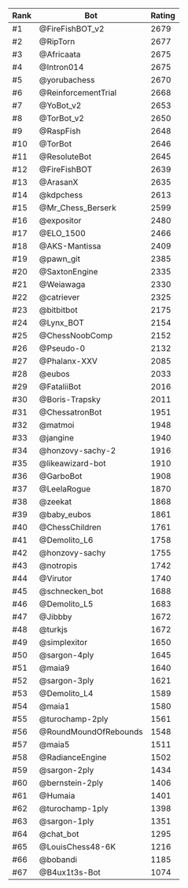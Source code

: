 Rank|Bot|Rating
---|---|---
#1|@FireFishBOT_v2|2679
#2|@RipTorn|2677
#3|@Africaata|2675
#4|@Intron014|2675
#5|@yorubachess|2670
#6|@ReinforcementTrial|2668
#7|@YoBot_v2|2653
#8|@TorBot_v2|2650
#9|@RaspFish|2648
#10|@TorBot|2646
#11|@ResoluteBot|2645
#12|@FireFishBOT|2639
#13|@ArasanX|2635
#14|@kdpchess|2613
#15|@Mr_Chess_Berserk|2599
#16|@expositor|2480
#17|@ELO_1500|2466
#18|@AKS-Mantissa|2409
#19|@pawn_git|2385
#20|@SaxtonEngine|2335
#21|@Weiawaga|2330
#22|@catriever|2325
#23|@bitbitbot|2175
#24|@Lynx_BOT|2154
#25|@ChessNoobComp|2152
#26|@Pseudo-0|2132
#27|@Phalanx-XXV|2085
#28|@eubos|2033
#29|@FataliiBot|2016
#30|@Boris-Trapsky|2011
#31|@ChessatronBot|1951
#32|@matmoi|1948
#33|@jangine|1940
#34|@honzovy-sachy-2|1916
#35|@likeawizard-bot|1910
#36|@GarboBot|1908
#37|@LeelaRogue|1870
#38|@zeekat|1868
#39|@baby_eubos|1861
#40|@ChessChildren|1761
#41|@Demolito_L6|1758
#42|@honzovy-sachy|1755
#43|@notropis|1742
#44|@Virutor|1740
#45|@schnecken_bot|1688
#46|@Demolito_L5|1683
#47|@Jibbby|1672
#48|@turkjs|1672
#49|@simplexitor|1650
#50|@sargon-4ply|1645
#51|@maia9|1640
#52|@sargon-3ply|1621
#53|@Demolito_L4|1589
#54|@maia1|1580
#55|@turochamp-2ply|1561
#56|@RoundMoundOfRebounds|1548
#57|@maia5|1511
#58|@RadianceEngine|1502
#59|@sargon-2ply|1434
#60|@bernstein-2ply|1406
#61|@Humaia|1401
#62|@turochamp-1ply|1398
#63|@sargon-1ply|1351
#64|@chat_bot|1295
#65|@LouisChess48-6K|1216
#66|@bobandi|1185
#67|@B4ux1t3s-Bot|1074
